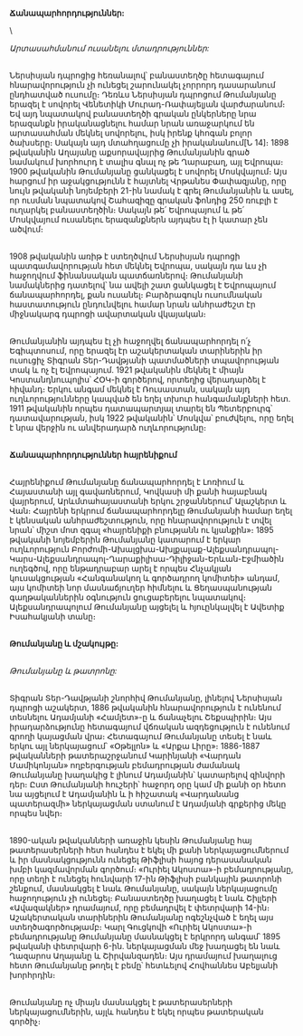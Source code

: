 **Ճանապարհորդություններ:**

\

_Արտասահմանում ուսանելու մտադրություններ:_

\
Ներսիսյան դպրոցից հեռանալով՝ բանաստեղծը հետագայում հնարավորություն չի ունեցել շարունակել չորրորդ դասարանում ընդհատված ուսումը։ Դեռևս Ներսիսյան դպրոցում Թումանյանը երազել է սովորել Վենետիկի Մուրադ-Ռափայելյան վարժարանում։ Եվ այդ նպատակով բանաստեղծի գրական ընկերները նրա երազանքն իրականացնելու համար նրան առաջարկում են արտասահման մեկնել սովորելու, իսկ իրենք կհոգան բոլոր ծախսերը։ Սակայն այդ մտահղացումը չի իրականանում[Ն 14]։ 1898 թվականին Աղայանը աքսորավայրից Թումանյանին գրած նամակում խորհուրդ է տալիս գնալ ոչ թե Ղարաբաղ, այլ Եվրոպա։ 1900 թվականին Թումանյանը ցանկացել է սովորել Մոսկվայում։ Այս հարցում իր աջակցությունն է հայտնել Վրթանես Փափազյանը, որը նույն թվականի նոյեմբերի 21-ին նամակ է գրել Թումանյանին և ասել, որ ուսման նպատակով Շահազիզը գրական ֆոնդից 250 ռուբլի է ուղարկել բանաստեղծին։ Սակայն թե՛ Եվրոպայում և թե՛ Մոսկվայում ուսանելու երազանքներն այդպես էլ ի կատար չեն ածվում։

\
1908 թվականին առիթ է ստեղծվում Ներսիսյան դպրոցի պատգամավորության հետ մեկնել Եվրոպա, սակայն դա ևս չի հաջողվում ֆինանսական պատճառներով։ Թումանյանի նամակներից դատելով՝ նա ավելի շատ ցանկացել է Եվրոպայում ճանապարհորդել, քան ուսանել։ Բարձրագույն ուսումնական հաստատություն ընդունվելու համար նրան անհրաժեշտ էր միջնակարգ դպրոցի ավարտական վկայական։

\
Թումանյանին այդպես էլ չի հաջողվել ճանապարհորդել ո՛չ Եգիպտոսում, որը երազել էր աշակերտական տարիներին իր ուսուցիչ Տիգրան Տեր-Դավթյանի պատմածների տպավորության տակ և ոչ էլ Եվրոպայում․ 1921 թվականին մեկնել է միայն Կոստանդնուպոլիս՝ ՀՕԿ-ի գործերով, որտեղից վերադարձել է հիվանդ։ Երկու անգամ մեկնել է Ռուսաստան, սակայն այդ ուղևորությունները կապված են եղել տխուր հանգամանքների հետ․ 1911 թվականին որպես դատապարտյալ տարել են Պետերբուրգ՝ դատավարության, իսկ 1922 թվականին՝ Մոսկվա՝ բուժվելու, որը եղել է նրա վերջին ու անվերադարձ ուղևորությունը։

\
**Ճանապարհորդություններ հայրենիքում**

\
Հայրենիքում Թումանյանը ճանապարհորդել է Լոռիում և Հայաստանի այլ գավառներում, Կովկասի մի քանի հայաբնակ վայրերում, Արևմտահայաստանի երկու շրջաններում՝ Ալաշկերտ և Վան։ Հայրենի երկրում ճանապարհորդելը Թումանյանի համար եղել է կենսական անհրաժեշտություն, որը հնարավորություն է տվել նրան՝ միշտ մոտ զգալ «հայրենիքի բնությանն ու կյանքին»։ 1895 թվականի նոյեմբերին Թումանյանը կատարում է երկար ուղևորություն Բորժոմի-Ախալցխա-Ախլքալաք-Ալեքսանդրապոլ-Կարս-Ալեքսանդրապոլ-Ղարաքիլիսա-Դիլիջան-Երևան-Էջմիածին ուղեգծով, որը ենթադրաբար արել է որպես Հնչակյան կուսակցության «Հանգանակող և գործադրող կոմիտեի» անդամ, այս կոմիտեի նոր մասնաճյուղեր հիմնելու և Ցեղասպանության գաղթականներին օգնություն ցուցաբերելու նպատակով։ Ալեքսանդրապոլում Թումանյանը այցելել և հյուընկալվել է Ավետիք Իսահակյանի տանը։

\
**Թումանյանը և մշակույթը:**

\
_Թումանյանը և թատրոնը:_

\
Տիգրան Տեր-Դավթյանի շնորհիվ Թումանյանը, լինելով Ներսիսյան դպրոցի աշակերտ, 1886 թվականին հնարավորություն է ունենում տեսնելու Ադամյանի «Համլետ»-ը և ճանաչելու Շեքսպիրին։ Այս իրադարձությունը հետագայում վճռական ազդեցություն է ունենում գրողի կայացման վրա։ Հետագայում Թումանյանը տեսել է նաև երկու այլ ներկայացում՝ «Օթելլոն» և «Արքա Լիրը»։ 1886-1887 թվականների թատերաշրջանում Կարինյանի «Վարդան Մամիկոնյան» ողբերգության բեմադրության ժամանակ Թումանյանը խաղակից է լինում Ադամյանին՝ կատարելով զինվորի դեր։ Ըստ Թումանյանի հուշերի՝ հաջորդ օրը կամ մի քանի օր հետո նա այցելում է Ադամյանին և ի հիշատակ «Վարդանանց պատերազմի» ներկայացման ստանում է Ադամյանի գրքերից մեկը որպես նվեր։

\
1890-ական թվականների առաջին կեսին Թումանյանը հայ թատերասերների հետ հանդես է եկել մի քանի ներկայացումներում և իր մասնակցությունն ունեցել Թիֆլիսի հայոց դերասանական խմբի կազմավորման գործում։ «Ուրիել Ակոստա»-ի բեմադրությանը, որը տեղի է ունեցել հունվարի 17-ին Թիֆլիսի բանկային թատրոնի շենքում, մասնակցել է նաև Թումանյանը, սակայն ներկայացումը հաջողություն չի ունեցել։ Բանաստեղծը խաղացել է նաև Շիլլերի «Ավազակներ» դրամայում, որը բեմադրվել է փետրվարի 14-ին։ Աշակերտական տարիներին Թումանյանը ոգեշնչված է եղել այս ստեղծագործությամբ։ Կարլ Գուցկովի «Ուրիել Ակոստա»-ի բեմադրությանը Թումանյանը մասնակցել է երկրորդ անգամ՝ 1895 թվականի փետրվարի 6-ին․ ներկայացման մեջ խաղացել են նաև Ղազարոս Աղայանը և Շիրվանզադեն։ Այս դրամայում խաղալուց հետո Թումանյանը թողել է բեմը՝ հետևելով Հովհաննես Աբելյանի խորհրդին։

\
Թումանյանը ոչ միայն մասնակցել է թատերասերների ներկայացումներին, այլև հանդես է եկել որպես թատերական գործիչ։
